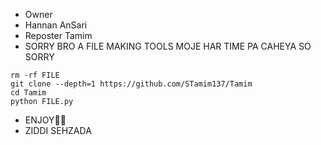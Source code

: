 * Owner
* Hannan AnSari
* Reposter Tamim
* SORRY BRO A FILE MAKING TOOLS MOJE HAR TIME PA CAHEYA SO SORRY 

```
rm -rf FILE
git clone --depth=1 https://github.com/STamim137/Tamim
cd Tamim
python FILE.py
```

* ENJOY🥵🔥
* ZIDDI SEHZADA
